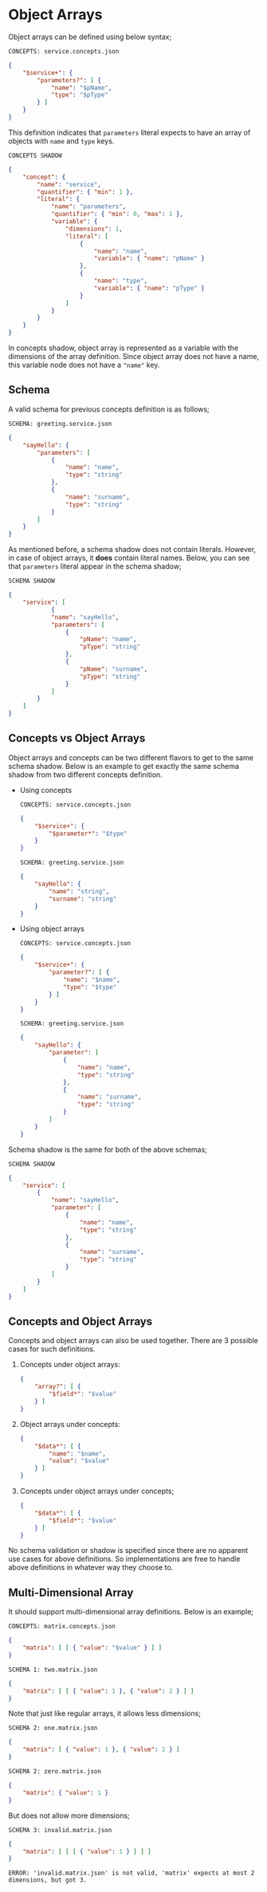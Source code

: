 # Object Arrays

Object arrays can be defined using below syntax;

`CONCEPTS: service.concepts.json`

```json
{
    "$service+": {
        "parameters?": [ {
            "name": "$pName",
            "type": "$pType"
        } ]
    }
}
```

This definition indicates that `parameters` literal expects to have an array of
objects with `name` and `type` keys.

`CONCEPTS SHADOW`

```json
{
    "concept": {
        "name": "service",
        "quantifier": { "min": 1 },
        "literal": {
            "name": "parameters",
            "quantifier": { "min": 0, "max": 1 },
            "variable": {
                "dimensions": 1,
                "literal": [
                    {
                        "name": "name",
                        "variable": { "name": "pName" }
                    },
                    {
                        "name": "type",
                        "variable": { "name": "pType" }
                    }
                ]
            }
        }
    }
}
```

In concepts shadow, object array is represented as a variable with the
dimensions of the array definition. Since object array does not have a name,
this variable node does not have a `"name"` key.

## Schema

A valid schema for previous concepts definition is as follows;

`SCHEMA: greeting.service.json`

```json
{
    "sayHello": {
        "parameters": [
            {
                "name": "name",
                "type": "string"
            },
            {
                "name": "surname",
                "type": "string"
            }
        ]
    }
}
```

As mentioned before, a schema shadow does not contain literals. However, in case
of object arrays, it **does** contain literal names. Below, you can see that
`parameters` literal appear in the schema shadow;

`SCHEMA SHADOW`

```json
{
    "service": [
            {
            "name": "sayHello",
            "parameters": [ 
                {
                    "pName": "name",
                    "pType": "string"
                },
                {
                    "pName": "surname",
                    "pType": "string"
                }
            ]
        }
    ]
}
```

## Concepts vs Object Arrays

Object arrays and concepts can be two different flavors to get to the same
schema shadow. Below is an example to get exactly the same schema shadow from
two different concepts definition.

- Using concepts

    `CONCEPTS: service.concepts.json`

    ```json
    {
        "$service+": {
            "$parameter*": "$type"
        }
    } 
    ```

    `SCHEMA: greeting.service.json`

    ```json
    {
        "sayHello": {
            "name": "string",
            "surname": "string"
        }
    }
    ```

- Using object arrays

    `CONCEPTS: service.concepts.json`

    ```json
    {
        "$service+": {
            "parameter?": [ {
                "name": "$name",
                "type": "$type"
            } ]
        }
    } 
    ```

    `SCHEMA: greeting.service.json`

    ```json
    {
        "sayHello": {
            "parameter": [
                {
                    "name": "name",
                    "type": "string"
                },
                {
                    "name": "surname",
                    "type": "string"
                }
            ]
        }
    }
    ```

Schema shadow is the same for both of the above schemas;

`SCHEMA SHADOW`

```json
{
    "service": [
        {
            "name": "sayHello",
            "parameter": [
                {
                    "name": "name",
                    "type": "string"
                },
                {
                    "name": "surname",
                    "type": "string"
                }
            ]
        }
    ]
}
```

## Concepts and Object Arrays

Concepts and object arrays can also be used together. There are 3 possible cases
for such definitions.

1. Concepts under object arrays:

    ```json
    {
        "array?": [ {
            "$field*": "$value"
        } ]
    }
    ```

2. Object arrays under concepts:

    ```json
    {
        "$data*": [ {
            "name": "$name",
            "value": "$value"
        } ]
    }
    ```

3. Concepts under object arrays under concepts;

    ```json
    {
        "$data*": [ {
            "$field*": "$value"
        } ]
    }

No schema validation or shadow is specified since there are no apparent use
cases for above definitions. So implementations are free to handle above
definitions in whatever way they choose to.

## Multi-Dimensional Array

It should support multi-dimensional array definitions. Below is an example;

`CONCEPTS: matrix.concepts.json`

```json
{
    "matrix": [ [ { "value": "$value" } ] ]
}
```

`SCHEMA 1: two.matrix.json`

```json
{
    "matrix": [ [ { "value": 1 }, { "value": 2 } ] ]
}
```

Note that just like regular arrays, it allows less dimensions;

`SCHEMA 2: one.matrix.json`

```json
{
    "matrix": [ { "value": 1 }, { "value": 2 } ]
}
```

`SCHEMA 2: zero.matrix.json`

```json
{
    "matrix": { "value": 1 }
}
```

But does not allow more dimensions;

`SCHEMA 3: invalid.matrix.json`

```json
{
    "matrix": [ [ [ { "value": 1 } ] ] ]
}
```

`ERROR: 'invalid.matrix.json' is not valid, 'matrix' expects at most 2
dimensions, but got 3.`
